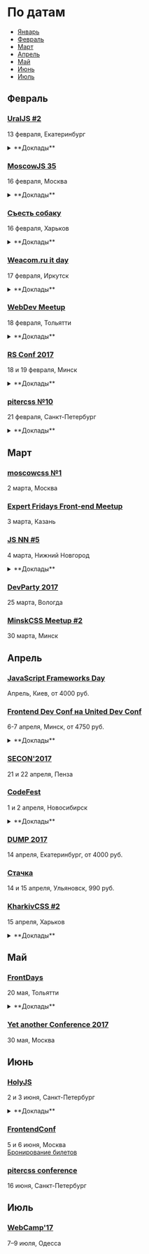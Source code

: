 # По датам

- [Январь](#Январь)
- [Февраль](#Февраль)
- [Март](#Март)
- [Апрель](#Апрель)
- [Май](#Май)
- [Июнь](#Июнь)
- [Июль](#Июль)

## Февраль

### [UralJS #2](https://uraljs.timepad.ru/event/442524/)

13 февраля, Екатеринбург

<details>
  <summary>**Доклады**</summary>

  - «Управление армией сайд-эффектов», Иван Соснин
  - «PouchDB», Василий Михайловский
  - «Обойдемся без бэкэнда», Валерий Кузьмин
</details>

### [MoscowJS 35](http://moscowjs.ru/event/moscowjs-35)

16 февраля, Москва

<details>
  <summary>**Доклады**</summary>

  - «Как не сломать обратную совместимость в Public API», Виктор Розаев (Odin (Ingram Micro))
  - «Как подружить дизайнеров с разработчиками? Система прототипирования на основе WebComponents», Виталий Грин (Альфа-Лаборатория)
  - «TypeScript 2 in action», Александр Русаков (Project 101)
  - «Redux-saga на стероидах», Евгений Евсеев (Level Up Developers)
</details>

### [Съесть собаку](https://eatdog.com.ua/)

16 февраля, Харьков

<details>
  <summary>**Доклады**</summary>

  - «Принципы SOLID на практике», Андрей Музалевский
  - «Mapbox GL: как работают современные интерактивные карты», Владимир Агафонкин
</details>

### [Weacom.ru it day](https://www.facebook.com/events/1867578290185891/?active_tab=about)

17 февраля, Иркутск

<details>
  <summary>**Доклады**</summary>

  - «Онлайн обучение веб-технологиям», Михаил Косымов (Центр Веб Решений)
  - «Будущее CSS», Константин Башаркевич (WEACOM.RU)
  - «Прогрессивный рендеринг. Catberry.js», Максим Четвериков (Aggregion Ltd.)
  - «Поведенческий анализ и персонализированная выдача данных на медиа-портале», Александр Хамидулин (Веб Траст)
  - «Кратко про ускорение загрузки сайта», Евгений Неверов (Техдиректор)
  - «Разработка расширений для Google Chrome и работа с API Вконтакте», Александр Гладких
</details>

### [WebDev Meetup](http://wdmeetup.ru)

18 февраля, Тольятти

<details>
  <summary>**Доклады**</summary>

  - «Nginx + Lua - быстрый и мощный сервер приложений», Владислав Смирнов (Radyushin & Company)
</details>

### [RS Conf 2017](https://2017.conf.rollingscopes.com/index.html)

18 и 19 февраля, Минск

<details>
  <summary>**Доклады**</summary>

  - «WARPSPEED: High performance tricks: Web Workers, GPU computing and Web Assembly», Martin Splitt
  - «Front-end As I See It», Anna Selezniova
  - «Dynamic Analysis with Babel», Matt Zeunert
  - «Machine learning and neural nets in JavaScript», Vsevolod Rodionov
  - «Surviving the offline status», Rafael Teixeira Fernandes
  - «Why (Mobile) Web Compatibility is (so) important?», Stefania Ioana Chiorean
  - «“I can’t work on my phone” - desktop all the things», Stefan Judis
  - «GraphQL beyond the limit», Gabriel Mičko
  - «Workshop: Automate it! Or how to set up dev tools in WebStorm», Ekaterina Prigara
  - «Unleashing The Power Of Patterns with Angular 2», Dmitriy Schekhovtsov
  - «How We Moved To HTTP/2 To Improve Performance... And Failed», Vitaly Friedman
  - «ECMAScript 2017 and beyond», Dr. Axel Rauschmayer
  - «Service Design: Case study», Vital Varanovich
  - «Making PWAs with Polymer», Martin Splitt
  - «My Vanilla CSS», Vadim Makeev
  - «Миграция с Angular 1 на Angular 2+», Andrei Palchys
  - «Service Workers, the gotchas in your path to production», Antoni Huguet Vives
  - «Designing for Composability», Andrey Listochkin
  - «Shells written in JavaScript», Denys Dovhan
  - «Lodash QuickDraw!», Alexander Gerasimov
</details>

### [pitercss №10](https://pitercss.timepad.ru/event/442550/)

21 февраля, Санкт-Петербург

<details>
  <summary>**Доклады**</summary>

  - «Почему я не могу пользоваться твоим сайтом?», Иван Бакаидов
</details>

## Март

### [moscowcss №1](https://moscowcss.timepad.ru/event/443474/)

2 марта, Москва

### [Expert Fridays Front-end Meetup](http://expertfridays.com/meetups/front-end-meetup-2/)

3 марта, Казань

### [JS NN #5](https://www.it52.info/events/2017-03-04-js-nn-5)

4 марта, Нижний Новгород

<details>
  <summary>**Доклады**</summary>

  - «Обзор Riot.js», Михаил Ангелов
  - «Анализ производительности в React.js», Сергей Смышляев
  - «LoopBack», Дмитрий Родичев
  - «Использование RxJs для связывания компонентов приложения», Максим Голованёв
  - «Новые фичи в CSS», Андрей Макаров
</details>

### [DevParty 2017](https://devparty.ru)

25 марта, Вологда

### [MinskCSS Meetup #2](http://minskcss.by/)

30 марта, Минск

## Апрель

### [JavaScript Frameworks Day](http://frameworksdays.com/event/js-frameworks-day-2017)

Апрель, Киев, от 4000 руб.

### [Frontend Dev Conf на United Dev Conf](http://unitedconf.com/category/dokladchiki/frontend-dev-conf/)

6-7 апреля, Минск, от 4750 руб.

<details>
  <summary>**Доклады**</summary>

  - «Как приручить WebVR», Дмитрий Барталевич
  - «Применяя стандарты кодирования NASA к JavaScript», Денис Радин
  - «Vue.JS: На что я променял React в 2017 и почему?», Илья Климов
</details>

### [SECON'2017](http://2017.secon.ru)

21 и 22 апреля, Пенза

### [CodeFest](http://2017.codefest.ru/)

1 и 2 апреля, Новосибирск

<details>
  <summary>**Доклады**</summary>

  - «Клиенту и серверу нужно поговорить», Никита Прокопов (Cognician)
  - «Rempl — крутая платформа для крутых инструментов», Роман Дворнов (Авито)
  - «Бешеные псы: Angular 2 и React лицом к лицу», Евгений Гусев (Wrike)
</details>

### [DUMP 2017](http://dump-conf.ru/)

14 апреля, Екатеринбург, от 4000 руб.

### [Стачка](http://nastachku.ru)

14 и 15 апреля, Ульяновск, 990 руб.

### [KharkivCSS #2](http://kharkivcss.org)

15 апреля, Харьков

<details>
  <summary>**Доклады**</summary>

  - «CSS Selectors», Евгений Исаков
  - «Построение сложных анимационных интерфейсов», Андрей Бойко
  - «Фронтенд по фэн-шуй», Виктор Павлов
  - «CSS-переменные», Елена Жукова
  - «Функциональные анимации в вебе», Денис Яровой
  - «Мой ванильный CSS», Вадим Макеев
</details>

## Май

### [FrontDays](https://frontdays.ru)

20 мая, Тольятти

<details>
  <summary>**Доклады**</summary>

  - «Идем к синхронному flow в асинхронном мире node.js», Павлов Александр (AndersenLab)
  - «Деоптимизация JavaScript», Игорь Лобанов (OneTwoTrip)
  - «Мист. Сервис для работы с Apache Spark», Леонид Блохин (pache Spark)
  - «REACTивные терминалы оплаты. Да, так тоже можно!», Дмитрий Тупалов (Tyme.ru)
  - «Погружение в Service Worker», Олег Наянов (DZ Systems)
</details>

### [Yet another Conference 2017](https://events.yandex.ru/events/yac/30-may-2017/)

30 мая, Москва

## Июнь

### [HolyJS](https://holyjs-piter.ru)

2 и 3 июня, Санкт-Петербург

<details>
  <summary>**Доклады**</summary>

  - «Build Cross-Platform Desktop Apps with Electron», (Feross Aboukhadijeh)
  - «Rendering performance from the ground up», Martin Splitt (Archilogic)
</details>

### [FrontendConf](http://frontendconf.ru/)

5 и 6 июня, Москва  
[Бронирование билетов](http://conf.ontico.ru/conference/join/frontend_conf_2017.html)

### [pitercss conference](https://pitercss.com/)

16 июня, Санкт-Петербург

## Июль

### [WebCamp'17](http://webcamp.in.ua)

7–9 июля, Одесса
